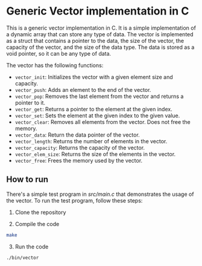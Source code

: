 # Generic Vector implementation in C

This is a generic vector implementation in C. It is a simple implementation of a dynamic array that can store any type of data. The vector is implemented as a struct that contains a pointer to the data, the size of the vector, the capacity of the vector, and the size of the data type. The data is stored as a void pointer, so it can be any type of data.

The vector has the following functions:

- `vector_init`: Initializes the vector with a given element size and capacity.
- `vector_push`: Adds an element to the end of the vector.
- `vector_pop`: Removes the last element from the vector and returns a pointer to it.
- `vector_get`: Returns a pointer to the element at the given index.
- `vector_set`: Sets the element at the given index to the given value.
- `vector_clear`: Removes all elements from the vector. Does not free the memory.
- `vector_data`: Return the data pointer of the vector.
- `vector_length`: Returns the number of elements in the vector.
- `vector_capacity`: Returns the capacity of the vector.
- `vector_elem_size`: Returns the size of the elements in the vector.
- `vector_free`: Frees the memory used by the vector.

## How to run

There's a simple test program in _src/main.c_ that demonstrates the usage of the vector. To run the test program, follow these steps:

1. Clone the repository

2. Compile the code

```bash
make
```

3. Run the code

```bash
./bin/vector
```
